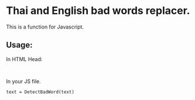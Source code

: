 <h1>Thai and English bad words replacer.</h1>
<p>
This is a function for Javascript.
</p>
<h2>Usage:</h2>
<p>
In HTML Head:
</p>
<pre>
<code><script src="./badwords.js"></script></code>
</pre>
<p>
In your JS file.
</p>
<pre>
<code>text = DetectBadWord(text)</code>
</pre>